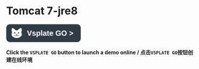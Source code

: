 # Tomcat 7-jre8

<a href="https://www.vsplate.com/?docker-compose=https://github.com/vsplate/dcenvs/tomcat/7-jre8"><img alt="VSPLATE GO" src="https://raw.githubusercontent.com/vsplate/images/master/vsgo_btn.png" width="200px"></a>

**Click the `VSPLATE GO` button to launch a demo online / 点击`VSPLATE GO`按钮创建在线环境**